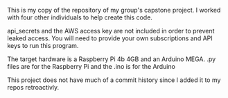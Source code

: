 This is my copy of the repository of my group's capstone project. I worked with four other individuals to help create this code.

api_secrets and the AWS access key are not included in order to prevent leaked access. You will need to provide your own subscriptions and API keys to run this program.

The target hardware is a Raspberry Pi 4b 4GB and an Arduino MEGA. 
.py files are for the Raspberry Pi and the .ino is for the Arduino

This project does not have much of a commit history since I added it to my repos retroactivly.
